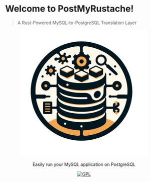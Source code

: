 # Welcome to PostMyRustache!

> A Rust-Powered MySQL-to-PostgreSQL Translation Layer

<p align="center">
  <a><img src="assets/logo.png" alt="postmyrustage logo" width="80%"></a>
</p>
<p align=center

<p align=center>
Easily run your MySQL application on PostgreSQL
</p>

<p align="center">
<a href="https://github.com/mikeshootzz/PostMyRustache/blob/main/LICENSE" target="_blank">
    <img src="https://img.shields.io/badge/License-GNU%20GPL-blue" alt="GPL">
</a